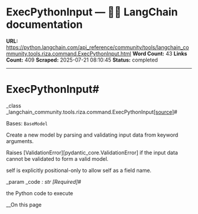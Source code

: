 # ExecPythonInput — 🦜🔗 LangChain  documentation

**URL:** https://python.langchain.com/api_reference/community/tools/langchain_community.tools.riza.command.ExecPythonInput.html
**Word Count:** 43
**Links Count:** 409
**Scraped:** 2025-07-21 08:10:45
**Status:** completed

---

# ExecPythonInput\#

_class _langchain\_community.tools.riza.command.ExecPythonInput[\[source\]](https://python.langchain.com/api_reference/_modules/langchain_community/tools/riza/command.html#ExecPythonInput)\#     

Bases: `BaseModel`

Create a new model by parsing and validating input data from keyword arguments.

Raises \[ValidationError\]\[pydantic\_core.ValidationError\] if the input data cannot be validated to form a valid model.

self is explicitly positional-only to allow self as a field name.

_param _code _: str_ _\[Required\]_\#     

the Python code to execute

__On this page